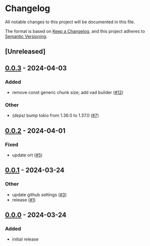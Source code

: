 # Changelog
All notable changes to this project will be documented in this file.

The format is based on [Keep a Changelog](https://keepachangelog.com/en/1.0.0/),
and this project adheres to [Semantic Versioning](https://semver.org/spec/v2.0.0.html).

## [Unreleased]

## [0.0.3](https://github.com/nkeenan38/voice_activity_detector/compare/v0.0.2...v0.0.3) - 2024-04-03

### Added
- remove const generic chunk size; add vad builder ([#12](https://github.com/nkeenan38/voice_activity_detector/pull/12))

### Other
- *(deps)* bump tokio from 1.36.0 to 1.37.0 ([#7](https://github.com/nkeenan38/voice_activity_detector/pull/7))

## [0.0.2](https://github.com/nkeenan38/voice_activity_detector/compare/v0.0.1...v0.0.2) - 2024-04-01

### Fixed
- update ort ([#5](https://github.com/nkeenan38/voice_activity_detector/pull/5))

## [0.0.1](https://github.com/nkeenan38/voice_activity_detector/compare/v0.0.0...v0.0.1) - 2024-03-24

### Other
- update github settings ([#3](https://github.com/nkeenan38/voice_activity_detector/pull/3))
- release ([#1](https://github.com/nkeenan38/voice_activity_detector/pull/1))

## [0.0.0](https://github.com/nkeenan38/voice_activity_detector/releases/tag/v0.0.0) - 2024-03-24

### Added
- initial release
